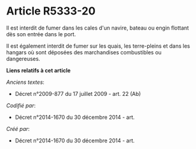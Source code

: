 # Article R5333-20

Il est interdit de fumer dans les cales d'un navire, bateau ou engin flottant dès son entrée dans le port.

Il est également interdit de fumer sur les quais, les terre-pleins et dans les hangars où sont déposées des marchandises
combustibles ou dangereuses.

**Liens relatifs à cet article**

_Anciens textes_:

  - Décret n°2009-877 du 17 juillet 2009 - art. 22 (Ab)

_Codifié par_:

  - Décret n°2014-1670 du 30 décembre 2014 - art.

_Créé par_:

  - Décret n°2014-1670 du 30 décembre 2014 - art.
